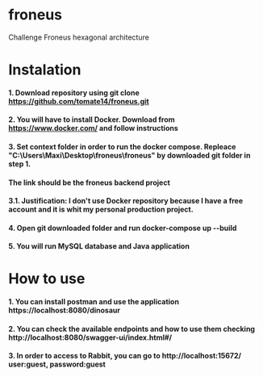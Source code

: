 # froneus
Challenge Froneus hexagonal architecture

# Instalation
#### 1. Download repository using git clone https://github.com/tomate14/froneus.git
#### 2. You will have to install Docker. Download from https://www.docker.com/ and follow instructions
#### 3. Set context folder in order to run the docker compose. Repleace "C:\Users\Maxi\Desktop\froneus\froneus" by downloaded git folder in step 1.
#### The link should be the froneus backend project
####	3.1. Justification: I don't use Docker repository because I have a free account and it is whit my personal production project.
#### 4. Open git downloaded folder and run docker-compose up --build
#### 5. You will run MySQL database and Java application

# How to use
#### 1. You can install postman and use the application https://localhost:8080/dinosaur
#### 2. You can check the available endpoints and how to use them checking http://localhost:8080/swagger-ui/index.html#/
#### 3. In order to access to Rabbit, you can go to http://localhost:15672/ user:guest, password:guest
